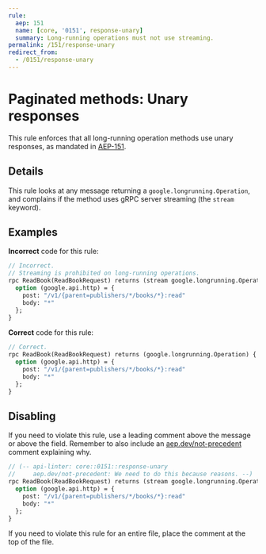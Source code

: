 ```yaml
---
rule:
  aep: 151
  name: [core, '0151', response-unary]
  summary: Long-running operations must not use streaming.
permalink: /151/response-unary
redirect_from:
  - /0151/response-unary
---
```


# Paginated methods: Unary responses

This rule enforces that all long-running operation methods use unary responses,
as mandated in [AEP-151][].

## Details

This rule looks at any message returning a `google.longrunning.Operation`, and
complains if the method uses gRPC server streaming (the `stream` keyword).

## Examples

**Incorrect** code for this rule:

```proto
// Incorrect.
// Streaming is prohibited on long-running operations.
rpc ReadBook(ReadBookRequest) returns (stream google.longrunning.Operation) {
  option (google.api.http) = {
    post: "/v1/{parent=publishers/*/books/*}:read"
    body: "*"
  };
}
```

**Correct** code for this rule:

```proto
// Correct.
rpc ReadBook(ReadBookRequest) returns (google.longrunning.Operation) {
  option (google.api.http) = {
    post: "/v1/{parent=publishers/*/books/*}:read"
    body: "*"
  };
}
```

## Disabling

If you need to violate this rule, use a leading comment above the message or
above the field. Remember to also include an [aep.dev/not-precedent][] comment
explaining why.

```proto
// (-- api-linter: core::0151::response-unary
//     aep.dev/not-precedent: We need to do this because reasons. --)
rpc ReadBook(ReadBookRequest) returns (stream google.longrunning.Operation) {
  option (google.api.http) = {
    post: "/v1/{parent=publishers/*/books/*}:read"
    body: "*"
  };
}
```

If you need to violate this rule for an entire file, place the comment at the
top of the file.

[aep-151]: https://aep.dev/151
[aep.dev/not-precedent]: https://aep.dev/not-precedent
